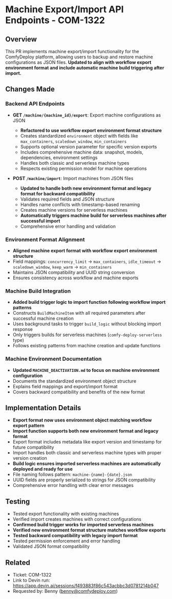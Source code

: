 # Machine Export/Import API Endpoints - COM-1322

## Overview
This PR implements machine export/import functionality for the ComfyDeploy platform, allowing users to backup and restore machine configurations as JSON files. **Updated to align with workflow export environment format and include automatic machine build triggering after import.**

## Changes Made

### Backend API Endpoints
- **GET `/machine/{machine_id}/export`**: Export machine configurations as JSON
  - **Refactored to use workflow export environment format structure**
  - Creates standardized `environment` object with fields like `max_containers`, `scaledown_window`, `min_containers`
  - Supports optional version parameter for specific version exports
  - Includes comprehensive machine data: snapshot, models, dependencies, environment settings
  - Handles both classic and serverless machine types
  - Respects existing permission model for machine operations

- **POST `/machine/import`**: Import machines from JSON files
  - **Updated to handle both new environment format and legacy format for backward compatibility**
  - Validates required fields and JSON structure
  - Handles name conflicts with timestamp-based renaming
  - Creates machine versions for serverless machines
  - **Automatically triggers machine build for serverless machines after successful import**
  - Comprehensive error handling and validation

### Environment Format Alignment
- **Aligned machine export format with workflow export environment structure**
- Field mappings: `concurrency_limit` → `max_containers`, `idle_timeout` → `scaledown_window`, `keep_warm` → `min_containers`
- Maintains JSON compatibility and UUID string conversion
- Ensures consistency across workflow and machine exports

### Machine Build Integration
- **Added build trigger logic to import function following workflow import patterns**
- Constructs `BuildMachineItem` with all required parameters after successful machine creation
- Uses background tasks to trigger `build_logic` without blocking import response
- Only triggers builds for serverless machines (`comfy-deploy-serverless` type)
- Follows existing patterns from machine creation and update functions

### Machine Environment Documentation
- **Updated `MACHINE_DEACTIVATION.md` to focus on machine environment configuration**
- Documents the standardized environment object structure
- Explains field mappings and export/import format
- Covers backward compatibility and benefits of the new format

## Implementation Details
- **Export format now uses environment object matching workflow export pattern**
- **Import function supports both new environment format and legacy format**
- Export format includes metadata like export version and timestamp for future compatibility
- Import handles both classic and serverless machine types with proper version creation
- **Build logic ensures imported serverless machines are automatically deployed and ready for use**
- File naming follows pattern: `machine-{name}-{date}.json`
- UUID fields are properly serialized to strings for JSON compatibility
- Comprehensive error handling with clear error messages

## Testing
- Tested export functionality with existing machines
- Verified import creates machines with correct configurations
- **Confirmed build trigger works for imported serverless machines**
- **Verified new environment format structure matches workflow exports**
- **Tested backward compatibility with legacy import format**
- Tested permission enforcement and error handling
- Validated JSON format compatibility

## Related
- Ticket: COM-1322
- Link to Devin run: https://app.devin.ai/sessions/f493883f86c543acbbc3d0781214b047
- Requested by: Benny (benny@comfydeploy.com)
